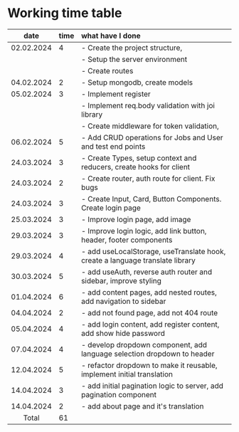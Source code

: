# Working time table

|    date    | time | what have I done                                                              |
| :--------: | :--- | :---------------------------------------------------------------------------- |
| 02.02.2024 | 4    | - Create the project structure,                                               |
|            |      | - Setup the server environment                                                |
|            |      | - Create routes                                                               |
| 04.02.2024 | 2    | - Setup mongodb, create models                                                |
| 05.02.2024 | 3    | - Implement register                                                          |
|            |      | - Implement req.body validation with joi library                              |
|            |      | - Create middleware for token validation,                                     |
| 06.02.2024 | 5    | - Add CRUD operations for Jobs and User and test end points                   |
| 24.03.2024 | 3    | - Create Types, setup context and reducers, create hooks for client           |
| 24.03.2024 | 2    | - Create router, auth route for client. Fix bugs                              |
| 24.03.2024 | 3    | - Create Input, Card, Button Components. Create login page                    |
| 25.03.2024 | 3    | - Improve login page, add image                                               |
| 29.03.2024 | 3    | - Improve login logic, add link button, header, footer components             |
| 29.03.2024 | 4    | - add useLocalStorage, useTranslate hook, create a language translate library |
| 30.03.2024 | 5    | - add useAuth, reverse auth router and sidebar, improve styling               |
| 01.04.2024 | 6    | - add content pages, add nested routes, add navigation to sidebar             |
| 04.04.2024 | 2    | - add not found page, add not 404 route                                       |
| 05.04.2024 | 4    | - add login content, add register content, add show hide password             |
| 07.04.2024 | 4    | - develop dropdown component, add language selection dropdown to header       |
| 12.04.2024 | 5    | - refactor dropdown to make it reusable, implement initial translation        |
| 14.04.2024 | 3    | - add initial pagination logic to server, add pagination component            |
| 14.04.2024 | 2    | - add about page and it's translation                                         |
|   Total    | 61   |                                                                               |
